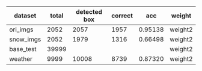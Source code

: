



|   dataset  |  total  | detected box | correct |   acc   |   weight   |
|    ----    |  ----   |    ----      |   ----  |   ----  |    ----    |
|  ori_imgs  |  2052   |     2057     |  1957   | 0.95138 |   weight2  |
| snow_imgs  |  2052   |     1979     |  1316   | 0.66498 |   weight2  |
| base_test  | 39999   |         |    |  |   weight2  |
|  weather   | 9999    |    10008     |  8739   | 0.87320 |   weight2  |



